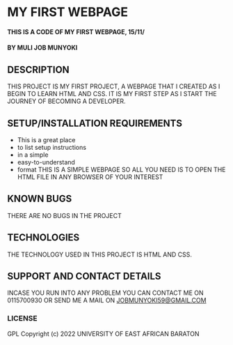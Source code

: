 # MY FIRST WEBPAGE
#### THIS IS A CODE OF MY FIRST WEBPAGE, 15/11/
#### BY MULI JOB MUNYOKI
## DESCRIPTION
THIS PROJECT IS MY FIRST PROJECT, A WEBPAGE THAT I CREATED AS I BEGIN TO LEARN HTML AND CSS. IT IS MY FIRST STEP AS I START THE JOURNEY OF BECOMING A DEVELOPER.
## SETUP/INSTALLATION REQUIREMENTS
* This is a great place
* to list setup instructions
* in a simple
* easy-to-understand
* format
THIS IS A SIMPLE WEBPAGE SO ALL YOU NEED IS TO OPEN THE HTML FILE IN ANY BROWSER OF YOUR INTEREST
## KNOWN BUGS
THERE ARE NO BUGS IN THE PROJECT
## TECHNOLOGIES 
THE TECHNOLOGY USED IN THIS PROJECT IS HTML AND CSS.
## SUPPORT AND CONTACT DETAILS
INCASE YOU RUN INTO ANY PROBLEM YOU CAN CONTACT ME ON 0115700930 OR SEND ME A MAIL ON JOBMUNYOKI59@GMAIL.COM
### LICENSE
GPL
Copyright (c) 2022 UNIVERSITY OF EAST AFRICAN BARATON
